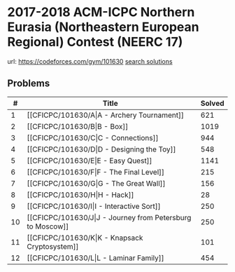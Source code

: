 # 2017-2018 ACM-ICPC Northern Eurasia (Northeastern European Regional) Contest (NEERC 17)

url: https://codeforces.com/gym/101630
[search solutions](https://www.google.com/search?q=Solution+OR+題解+2017-2018+ACM-ICPC+Northern+Eurasia+(Northeastern+European+Regional)+Contest+(NEERC+17))

## Problems

| # | Title | Solved |
| --- | --- | --- |
|1|[[CFICPC/101630/A\|A - Archery Tournament]]|621|
|2|[[CFICPC/101630/B\|B - Box]]|1019|
|3|[[CFICPC/101630/C\|C - Connections]]|944|
|4|[[CFICPC/101630/D\|D - Designing the Toy]]|548|
|5|[[CFICPC/101630/E\|E - Easy Quest]]|1141|
|6|[[CFICPC/101630/F\|F - The Final Level]]|215|
|7|[[CFICPC/101630/G\|G - The Great Wall]]|156|
|8|[[CFICPC/101630/H\|H - Hack]]|28|
|9|[[CFICPC/101630/I\|I - Interactive Sort]]|250|
|10|[[CFICPC/101630/J\|J - Journey from Petersburg to Moscow]]|250|
|11|[[CFICPC/101630/K\|K - Knapsack Cryptosystem]]|101|
|12|[[CFICPC/101630/L\|L - Laminar Family]]|454|

